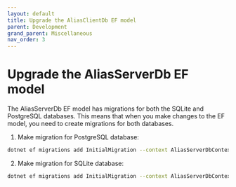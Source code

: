 ```yaml
---
layout: default
title: Upgrade the AliasClientDb EF model
parent: Development
grand_parent: Miscellaneous
nav_order: 3
---
```


# Upgrade the AliasServerDb EF model

The AliasServerDb EF model has migrations for both the SQLite and PostgreSQL databases. This means
that when you make changes to the EF model, you need to create migrations for both databases.

1. Make migration for PostgreSQL database:
```bash
dotnet ef migrations add InitialMigration --context AliasServerDbContextPostgresql --output-dir Migrations/PostgresqlMigrations
```

2. Make migration for SQLite database:
```bash
dotnet ef migrations add InitialMigration --context AliasServerDbContextSqlite --output-dir Migrations/SqliteMigrations
```
